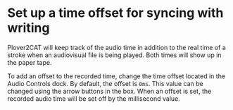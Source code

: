 # Set up a time offset for syncing with writing

Plover2CAT will keep track of the audio time in addition to the real time of a stroke when an audiovisual file is being played. Both times will show up in the paper tape.

To add an offset to the recorded time, change the time offset located in the Audio Controls dock. By default, the offset is `0ms`. This value can be changed using the arrow buttons in the box. When an offset is set, the recorded audio time will be set off by the millisecond value. 